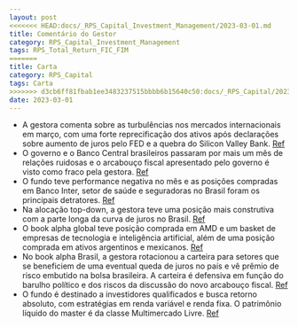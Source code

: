 ```yaml
---
layout: post
<<<<<<< HEAD:docs/_RPS_Capital_Investment_Management/2023-03-01.md
title: Comentário do Gestor
category: RPS_Capital_Investment_Management
tags: RPS_Total_Return_FIC_FIM
=======
title: Carta
category: RPS_Capital
tags: Carta
>>>>>>> d3cb6ff81fbab1ee3483237515bbbb6b15640c50:docs/_RPS_Capital/2023-03-01.md
date: 2023-03-01
---
```


- A gestora comenta sobre as turbulências nos mercados internacionais em março, com uma forte reprecificação dos ativos após declarações sobre aumento de juros pelo FED e a quebra do Silicon Valley Bank.
<a href="#" onclick="search_on_pdf('fortes de emprego e inflação, colocando novamente pressão sobre os ativos internacionais e uma nova ')">Ref</a>
- O governo e o Banco Central brasileiros passaram por mais um mês de relações ruidosas e o arcabouço fiscal apresentado pelo governo é visto como fraco pela gestora. 
<a href="#" onclick="search_on_pdf('uma sinalização, mesmo que frágil, de que algum freio os gastos terão e que seu crescimento será de ')">Ref</a>
- O fundo teve performance negativa no mês e as posições compradas em Banco Inter, setor de saúde e seguradoras no Brasil foram os principais detratores.
<a href="#" onclick="search_on_pdf('uma sinalização, mesmo que frágil, de que algum freio os gastos terão e que seu crescimento será de ')">Ref</a>
- Na alocação top-down, a gestora teve uma posição mais construtiva com a parte longa da curva de juros no Brasil.
<a href="#" onclick="search_on_pdf('Na alocação top-down, ao longo do mês passamos a ter uma posição mais construtiva com a parte longa ')">Ref</a>
- O book alpha global teve posição comprada em AMD e um basket de empresas de tecnologia e inteligência artificial, além de uma posição comprada em ativos argentinos e mexicanos.
<a href="#" onclick="search_on_pdf('contrapartida, obtivemos uma performance positiva em nossa carteira de alpha global (destaque para n')">Ref</a>
- No book alpha Brasil, a gestora rotacionou a carteira para setores que se beneficiem de uma eventual queda de juros no país e vê prêmio de risco embutido na bolsa brasileira. A carteira é defensiva em função do barulho político e dos riscos da discussão do novo arcabouço fiscal. 
<a href="#" onclick="search_on_pdf('Em nosso book alpha Brasil, temos rotacionado a carteira gradativamente para setores que se benefici')">Ref</a>
- O fundo é destinado a investidores qualificados e busca retorno absoluto, com estratégias em renda variável e renda fixa. O patrimônio líquido do master é da classe Multimercado Livre.
<a href="#" onclick="search_on_pdf('2,00% a.a..Patrim. Líquido do MasterClassificação AnbimaMultimercado LivreCódigo BloombergCNPJ')">Ref</a>
